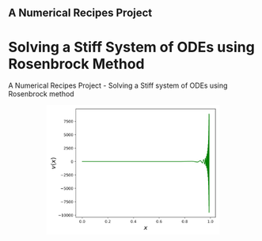 ## A Numerical Recipes Project
# Solving a Stiff System of ODEs using Rosenbrock Method
A Numerical Recipes Project - Solving a Stiff system of  ODEs using Rosenbrock method

<p align="center">
   <img src=https://github.com/amirh0ss3in/A-Numerical-Recipes-Project---Solving-a-Stiff-system-of-ODEs-using-Rosenbrock-method/blob/main/Images/Python/v.svg width="350" title="hover text">
<p>
